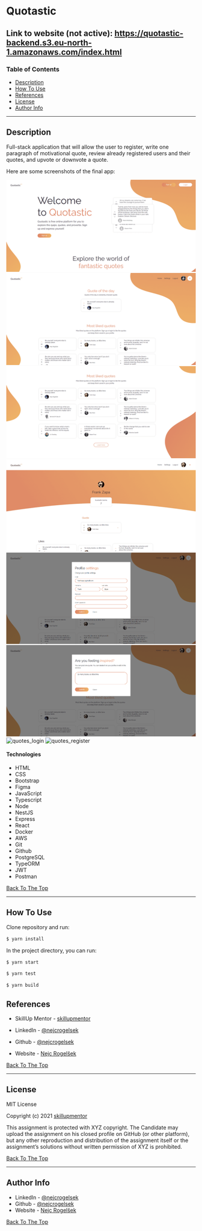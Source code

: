 # Quotastic

Link to website (not active): https://quotastic-backend.s3.eu-north-1.amazonaws.com/index.html
---

### Table of Contents

- [Description](#description)
- [How To Use](#how-to-use)
- [References](#references)
- [License](#license)
- [Author Info](#author-info)

---

## Description

Full-stack application that will allow the user to register, write one paragraph of motivational quote, review already registered users and their quotes, and upvote or downvote a quote.

Here are some screenshots of the final app:

![quotes_homepage](./src/assets/images/quotes_homepage.png)
![quotes_homepage_auth](./src/assets/images/quotes_homepage_auth.png)
![quotes_homepage2_auth](./src/assets/images/quotes_homepage2_auth.png)
![quotes_profile](./src/assets/images/quotes_profile.png)
![quotes_modal](./src/assets/images/quotes_modal.png)
![quotes_modal_add](./src/assets/images/quotes_modal_add.png)
![quotes_login](./src/assets/images/quotes_login.png)
![quotes_register](./src/assets/images/quotes_register.png)

#### Technologies

- HTML
- CSS
- Bootstrap
- Figma
- JavaScript
- Typescript
- Node
- NestJS
- Express
- React
- Docker
- AWS
- Git
- Github
- PostgreSQL
- TypeORM
- JWT
- Postman

[Back To The Top](#Quotastic)

---

## How To Use

Clone repository and run:

```bash
$ yarn install
```

In the project directory, you can run:

```bash
$ yarn start
```

```bash
$ yarn test
```

```bash
$ yarn build
```

## References

- SkillUp Mentor - [skillupmentor](https://skillupmentor.com/)

- LinkedIn - [@nejcrogelsek](https://www.linkedin.com/in/nejcrogelsek/)
- Github - [@nejcrogelsek](https://github.com/nejcrogelsek)
- Website - [Nejc Rogelšek](https://nejcrogelsek.si)

[Back To The Top](#Quotastic)

---

## License

MIT License

Copyright (c) 2021 [skillupmentor](https://skillupmentor.com/)

This assignment is protected with XYZ copyright. The Candidate may
upload the assignment on his closed profile on GitHub (or other
platform), but any other reproduction and distribution of the
assignment itself or the assignment’s solutions without written
permission of XYZ is prohibited.

[Back To The Top](#Quotastic)

---

## Author Info

- LinkedIn - [@nejcrogelsek](https://www.linkedin.com/in/nejcrogelsek/)
- Github - [@nejcrogelsek](https://github.com/nejcrogelsek)
- Website - [Nejc Rogelšek](https://nejcrogelsek.si)

[Back To The Top](#Quotastic)
